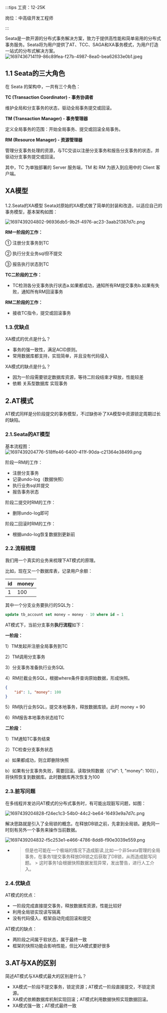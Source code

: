 :::tips
工资：12-25K

岗位：中高级开发工程师

:::



Seata是一款开源的分布式事务解决方案，致力于提供高性能和简单易用的分布式事务服务。Seata将为用户提供了AT、TCC、SAGA和XA事务模式，为用户打造一站式的分布式解决方案。![1697436714119-86c89fea-f27b-4987-8ea0-bea62633e0b1.jpeg](./assets/1697436714119-86c89fea-f27b-4987-8ea0-bea62633e0b1.jpeg)

## 
## 1.1 Seata的三大角色
在 Seata 的架构中，一共有三个角色：

**TC (Transaction Coordinator) - 事务协调者**

维护全局和分支事务的状态，驱动全局事务提交或回滚。

**TM (Transaction Manager) - 事务管理器**

定义全局事务的范围：开始全局事务、提交或回滚全局事务。

**RM (Resource Manager) - 资源管理器**

管理分支事务处理的资源，与TC交谈以注册分支事务和报告分支事务的状态，并驱动分支事务提交或回滚。

其中，TC 为单独部署的 Server 服务端，TM 和 RM 为嵌入到应用中的 Client 客户端。

## XA模型
###   
1.2.Seata的XA模型
Seata对原始的XA模式做了简单的封装和改造，以适应自己的事务模型，基本架构如图：

![1697439204802-96936db5-9b2f-4976-ac23-3aab21387d7c.png](./assets/1697439204802-96936db5-9b2f-4976-ac23-3aab21387d7c.png)

  


**RM一阶段的工作：**

① 注册分支事务到TC

② 执行分支业务sql但不提交

③ 报告执行状态到TC

**TC二阶段的工作：**

+ TC检测各分支事务执行状态a.如果都成功，通知所有RM提交事务b.如果有失败，通知所有RM回滚事务

**RM二阶段的工作：**

+ 接收TC指令，提交或回滚事务

  


### 1.3.优缺点
XA模式的优点是什么？

+ 事务的强一致性，满足ACID原则。
+ 常用数据库都支持，实现简单，并且没有代码侵入

XA模式的缺点是什么？

+ 因为一阶段需要锁定数据库资源，等待二阶段结束才释放，性能较差
+ 依赖 关系型数据库 实现事务

  


## 2.AT模式
AT模式同样是分阶段提交的事务模型，不过缺弥补了XA模型中资源锁定周期过长的缺陷。

### 2.1.Seata的AT模型
基本流程图：  
![1697439204776-518ffe46-6400-411f-90da-c21364e38499.png](./assets/1697439204776-518ffe46-6400-411f-90da-c21364e38499.png)

  


阶段一RM的工作：

+ 注册分支事务
+ 记录undo-log（数据快照）
+ 执行业务sql并提交
+ 报告事务状态

阶段二提交时RM的工作：

+ 删除undo-log即可

阶段二回滚时RM的工作：

+ 根据undo-log恢复数据到更新前

  


### 2.2.流程梳理
我们用一个真实的业务来梳理下AT模式的原理。

比如，现在又一个数据库表，记录用户余额：

| **id** | **money** |
| :--- | :--- |
| 1 | 100 |


其中一个分支业务要执行的SQL为：

```sql
update tb_account set money = money - 10 where id = 1
```

  


AT模式下，当前分支事务**执行流程**如下：

**一阶段：**

1）TM发起并注册全局事务到TC

2）TM调用分支事务

3）分支事务准备执行业务SQL

4）RM拦截业务SQL，根据where条件查询原始数据，形成快照。

```json
{
    "id": 1, "money": 100
}
```

5）RM执行业务SQL，提交本地事务，释放数据库锁。此时 money = 90

6）RM报告本地事务状态给TC

  


**二阶段：**

1）TM通知TC事务结束

2）TC检查分支事务状态

a）如果都成功，则立即删除快照

b）如果有分支事务失败，需要回滚。读取快照数据（{"id": 1, "money": 100}），将快照恢复到数据库。此时数据库再次恢复为100

  


### 2.3.脏写问题
在多线程并发访问AT模式的分布式事务时，有可能出现脏写问题，如图：

![1697439204828-f24ec1c3-54b0-44c2-be64-16493e9a7d7c.png](./assets/1697439204828-f24ec1c3-54b0-44c2-be64-16493e9a7d7c.png)

解决思路就是引入了全局锁的概念。在释放DB锁之前，先拿到全局锁。避免同一时刻有另外一个事务来操作当前数据。

![1697439204832-f5c253e1-e466-4786-8dd8-f90e3039e559.png](./assets/1697439204832-f5c253e1-e466-4786-8dd8-f90e3039e559.png)

  
- > 但是也可能在一个极端的情况下造成脏读,比如一个非Seata管理的全局事务，在事务1提交事务释放DB锁之后获取了DB锁，从而造成脏写问题。 > 这时事务1会根据快照数据发现异常，发出警告，进行人工介入。  


### 2.4.优缺点
AT模式的优点：

+ 一阶段完成直接提交事务，释放数据库资源，性能比较好
+ 利用全局锁实现读写隔离
+ 没有代码侵入，框架自动完成回滚和提交

AT模式的缺点：

+ 两阶段之间属于软状态，属于最终一致
+ 框架的快照功能会影响性能，但比XA模式要好很多

  


## 3.AT与XA的区别
简述AT模式与XA模式最大的区别是什么？

+ XA模式一阶段不提交事务，锁定资源；AT模式一阶段直接提交，不锁定资源。
+ XA模式依赖数据库机制实现回滚；AT模式利用数据快照实现数据回滚。
+ XA模式强一致；AT模式最终一致

